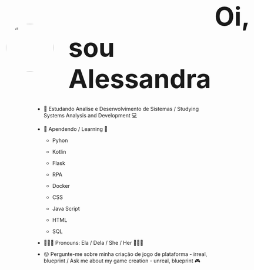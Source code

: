 
<div style="display: flex; align-items: center; justify-content: center; gap: 40px;"><img src="https://github.com/user-attachments/assets/310a0849-4dfe-4df8-bff9-3db04932f22f" alt="HI" style="width: 130px; height: 130px; border-radius: 50%; object-fit: cover;"><span style="font-size: 70px; font-weight: bold;">&nbsp;&nbsp;&nbsp&nbsp;&nbsp;&nbsp&nbsp;&nbsp;&nbsp&nbsp;&nbsp;&nbsp&nbsp;&nbsp;&nbsp&nbsp;&nbsp;&nbsp&nbsp;&nbsp;&nbsp&nbsp;&nbsp;&nbspOi, sou Alessandra</span></div>
&nbsp;

- 🔋 Estudando Analise e Desenvolvimento de Sistemas / Studying Systems Analysis and Development 💻

- 🔌 Apendendo / Learning 💾

  - Pyhon
 
  - Kotlin
 
  - Flask
 
  - RPA
 
  - Docker
 
  - CSS
 
  - Java Script
    
  - HTML
 
  - SQL
    
- 👩🏾‍🦱 Pronouns: Ela / Dela / She / Her 👩🏾‍💻

- 😛 Pergunte-me sobre minha criação de jogo de plataforma - irreal, blueprint / Ask me about my game creation - unreal, blueprint 🎮

